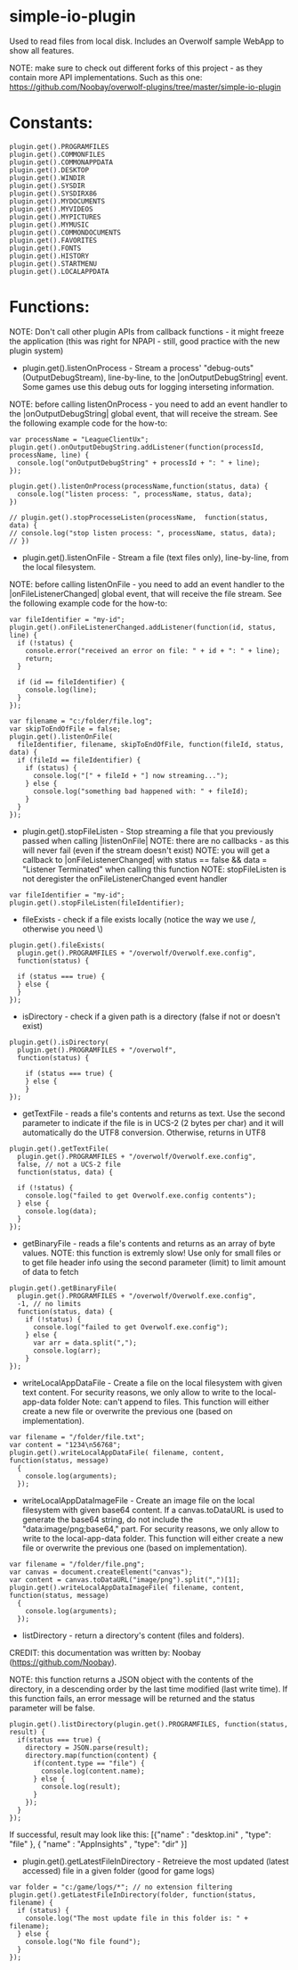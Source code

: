 simple-io-plugin
================
Used to read files from local disk.
Includes an Overwolf sample WebApp to show all features.

NOTE: make sure to check out different forks of this project - as they contain
more API implementations.  Such as this one: 
https://github.com/Noobay/overwolf-plugins/tree/master/simple-io-plugin

Constants:
==========
```
plugin.get().PROGRAMFILES
plugin.get().COMMONFILES
plugin.get().COMMONAPPDATA
plugin.get().DESKTOP
plugin.get().WINDIR
plugin.get().SYSDIR
plugin.get().SYSDIRX86
plugin.get().MYDOCUMENTS
plugin.get().MYVIDEOS
plugin.get().MYPICTURES
plugin.get().MYMUSIC
plugin.get().COMMONDOCUMENTS
plugin.get().FAVORITES
plugin.get().FONTS
plugin.get().HISTORY
plugin.get().STARTMENU
plugin.get().LOCALAPPDATA
```

Functions:
==========
NOTE: Don't call other plugin APIs from callback functions - it might freeze 
the application (this was right for NPAPI - still, good practice with the new
plugin system)

- plugin.get().listenOnProcess - Stream a process' "debug-outs" 
(OutputDebugStream), line-by-line, to the |onOutputDebugString| event.  
Some games use this debug outs for logging interseting information.

NOTE: before calling listenOnProcess - you need to add an event handler to the
|onOutputDebugString| global event, that will receive the stream.  See
the following example code for the how-to:

```
var processName = "LeagueClientUx";
plugin.get().onOutputDebugString.addListener(function(processId, processName, line) {
  console.log("onOutputDebugString" + processId + ": " + line);
});

plugin.get().listenOnProcess(processName,function(status, data) {
  console.log("listen process: ", processName, status, data);
})

// plugin.get().stopProcesseListen(processName,  function(status, data) {
// console.log("stop listen process: ", processName, status, data);
// })

```

- plugin.get().listenOnFile - Stream a file (text files only), line-by-line,
from the local filesystem. 

NOTE: before calling listenOnFile - you need to add an event handler to the
|onFileListenerChanged| global event, that will receive the file stream.  See
the following example code for the how-to:

```
var fileIdentifier = "my-id";
plugin.get().onFileListenerChanged.addListener(function(id, status, line) {
  if (!status) {
    console.error("received an error on file: " + id + ": " + line);
    return;
  }
  
  if (id == fileIdentifier) {
    console.log(line);
  }
});

var filename = "c:/folder/file.log";
var skipToEndOfFile = false;
plugin.get().listenOnFile(
  fileIdentifier, filename, skipToEndOfFile, function(fileId, status, data) {
  if (fileId == fileIdentifier) {
    if (status) {
      console.log("[" + fileId + "] now streaming...");
    } else {
      console.log("something bad happened with: " + fileId);
    }
  }
});
```

- plugin.get().stopFileListen - Stop streaming a file that you previously passed when calling |listenOnFile|
NOTE: there are no callbacks - as this will never fail (even if the stream doesn't exist)
NOTE: you will get a callback to |onFileListenerChanged| with status == false && data = "Listener Terminated" when calling this function 
NOTE: stopFileListen is not deregister the onFileListenerChanged event handler

```
var fileIdentifier = "my-id";
plugin.get().stopFileListen(fileIdentifier);
```

- fileExists - check if a file exists locally (notice the way we use /, otherwise you need \\)

```
plugin.get().fileExists(
  plugin.get().PROGRAMFILES + "/overwolf/Overwolf.exe.config", 
  function(status) {
  
  if (status === true) {
  } else {
  }
});
```

- isDirectory - check if a given path is a directory (false if not or doesn't exist)

```
plugin.get().isDirectory(
  plugin.get().PROGRAMFILES + "/overwolf", 
  function(status) {
  
    if (status === true) {
    } else {
    }
});
```
 
- getTextFile - reads a file's contents and returns as text.
Use the second parameter to indicate if the file is in UCS-2 (2 bytes per char) and
it will automatically do the UTF8 conversion.  Otherwise, returns in UTF8

```
plugin.get().getTextFile(
  plugin.get().PROGRAMFILES + "/overwolf/Overwolf.exe.config", 
  false, // not a UCS-2 file
  function(status, data) {
          
  if (!status) {
    console.log("failed to get Overwolf.exe.config contents");
  } else {
    console.log(data);
  }
});
```
        
- getBinaryFile - reads a file's contents and returns as an array of byte values.
NOTE: this function is extremly slow! Use only for small files or to get file header
info using the second parameter (limit) to limit amount of data to fetch

```
plugin.get().getBinaryFile(
  plugin.get().PROGRAMFILES + "/overwolf/Overwolf.exe.config",
  -1, // no limits
  function(status, data) {
    if (!status) {
      console.log("failed to get Overwolf.exe.config");
    } else {
      var arr = data.split(",");
      console.log(arr);
    }
});
```
- writeLocalAppDataFile - Create a file on the local filesystem with given text content. For security reasons, we only allow to write to the local-app-data folder
Note: can't append to files. This function will either create a new file or overwrite the previous one (based on implementation).

```
var filename = "/folder/file.txt";
var content = "1234\n56768";
plugin.get().writeLocalAppDataFile( filename, content, function(status, message)
  {
    console.log(arguments);
  });
```
- writeLocalAppDataImageFile - Create an image file on the local filesystem with given base64 content.
If a canvas.toDataURL is used to generate the base64 string, do not include the "data:image/png;base64," part.
For security reasons, we only allow to write to the local-app-data folder.
This function will either create a new file or overwrite the previous one (based on implementation).

```
var filename = "/folder/file.png";
var canvas = document.createElement("canvas");
var content = canvas.toDataURL("image/png").split(",")[1];
plugin.get().writeLocalAppDataImageFile( filename, content, function(status, message)
  {
    console.log(arguments);
  });
```

- listDirectory - return a directory's content (files and folders).

CREDIT: this documentation was written by: Noobay (https://github.com/Noobay).

NOTE: this function returns a JSON object with the contents of the directory, in 
a descending order by the last time modified (last write time). 
If this function fails, an error message will be returned and the status 
parameter will be false.

```
plugin.get().listDirectory(plugin.get().PROGRAMFILES, function(status, result) {
  if(status === true) {
    directory = JSON.parse(result);
    directory.map(function(content) {
      if(content.type == "file") {
        console.log(content.name);
      } else {
        console.log(result);
      }
    });
  }
});
```

If successful, result may look like this:
[{"name" : "desktop.ini" , 
  "type": "file" },
 { "name" : "AppInsights" , 
   "type": "dir" }]



- plugin.get().getLatestFileInDirectory - Retreieve the most updated (latest accessed) file in a given folder (good for game logs)

```
var folder = "c:/game/logs/*"; // no extension filtering
plugin.get().getLatestFileInDirectory(folder, function(status, filename) {
  if (status) {
    console.log("The most update file in this folder is: " + filename);
  } else {
    console.log("No file found");
  }
});
```
